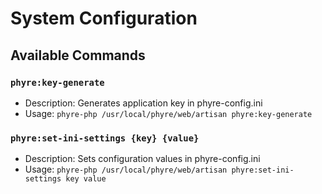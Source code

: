 # System Configuration

## Available Commands

### `phyre:key-generate`
- Description: Generates application key in phyre-config.ini
- Usage: 
```phyre-php /usr/local/phyre/web/artisan phyre:key-generate```

### `phyre:set-ini-settings {key} {value}`
- Description: Sets configuration values in phyre-config.ini
- Usage: 
```phyre-php /usr/local/phyre/web/artisan phyre:set-ini-settings key value```
